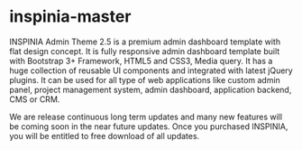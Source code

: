 # inspinia-master
INSPINIA Admin Theme 2.5 is a premium admin dashboard template with flat design concept. It is fully responsive admin dashboard template built with Bootstrap 3+ Framework, HTML5 and CSS3, Media query. It has a huge collection of reusable UI components and integrated with latest jQuery plugins. It can be used for all type of web applications like custom admin panel, project management system, admin dashboard, application backend, CMS or CRM.

We are release continuous long term updates and many new features will be coming soon in the near future updates. Once you purchased INSPINIA, you will be entitled to free download of all updates.
